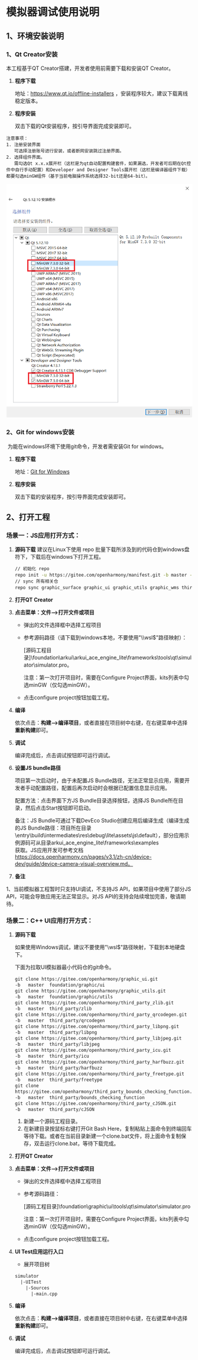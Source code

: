 # 模拟器调试使用说明

## 1、环境安装说明

### 1、Qt Creator安装
   本工程基于QT Creator搭建，开发者使用前需要下载和安装QT Creator。

1. **程序下载**

   地址：https://www.qt.io/offline-installers ，安装程序较大，建议下载离线稳定版本。

2. **程序安装**

   双击下载的Qt安装程序，按引导界面完成安装即可。

  ```
  注意事项：
  1. 注册安装界面
     可选择注册账号进行安装，或者断网安装跳过注册界面。
  2. 选择组件界面。
     需勾选Qt x.x.x展开栏（这栏是为qt自动配置构建套件，如果漏选，开发者可后期在Qt控件中自行手动配置）和Developer and Designer Tools展开栏（这栏是编译器组件下载）都要勾选minGW组件（基于当前电脑操作系统选择32-bit还是64-bit）。
  ```

![安装组件选择](../../../../figures/MinGW-select.png)

### 2、Git for windows安装

​		为能在windows环境下使用git命令，开发者需安装Git for windows。

1. **程序下载**

   地址：[Git for Windows](https://gitforwindows.org/)

2. **程序安装**

   双击下载的安装程序，按引导界面完成安装即可。

## 2、打开工程

### 场景一：JS应用打开方式：
1. **源码下载**
   建议在Linux下使用 repo 批量下载所涉及到的代码仓到windows盘符下，下载后在windows下打开工程。

   ```bash
   // 初始化 repo
   repo init -u https://gitee.com/openharmony/manifest.git -b master --no-repo-verify
   // sync 所有相关仓
   repo sync graphic_surface graphic_ui graphic_utils graphic_wms third_party_bounds_checking_function third_party_cJSON third_party_zlib third_party_freetype third_party_harfbuzz third_party_icu third_party_libjpeg-turbo third_party_libpng third_party_qrcodegen third_party_zlib commonlibrary_utils_lite ability_ability_lite third_party_jerryscript third_party_giflib arkui_ace_engine_lite global_resource_management_lite
   ```

2. **打开QT Creator**

3. **点击菜单：文件—>打开文件或项目**

   - 弹出的文件选择框中选择工程项目

   - 参考源码路径（请下载到windows本地，不要使用"\\\wsl$"路径映射）：

     [源码工程目录]\foundation\arkui\arkui_ace_engine_lite\frameworks\tools\qt\simulator\simulator.pro。

     注意：第一次打开项目时，需要在Configure Project界面，kits列表中勾选minGW（仅勾选minGW）。

   - 点击configure project按钮加载工程。

4. **编译**

    依次点击：**构建—>编译项目**，或者直接在项目树中右键，在右键菜单中选择**重新构建**即可。

5. **调试**

    编译完成后，点击调试按钮即可运行调试。

6. **设置JS bundle路径**

    项目第一次启动时，由于未配置JS Bundle路径，无法正常显示应用，需要开发者手动配置路径，配置后再次启动时会根据已配置信息显示应用。

    配置方法：点击界面下方JS Bundle目录选择按钮，选择JS Bundle所在目录，然后点击Start按钮即可启动。

    备注：JS Bundle可通过下载DevEco Studio创建应用后编译生成（编译生成的JS Bundle路径：项目所在目录\entry\build\intermediates\res\debug\lite\assets\js\default），部分应用示例源码可从目录arkui_ace_engine_lite\frameworks\examples      
    获取。JS应用开发可参考文档  https://docs.openharmony.cn/pages/v3.1/zh-cn/device-dev/guide/device-camera-visual-overview.md。

6. **备注**

  1、当前模拟器工程暂时只支持UI调试，不支持JS API，如果项目中使用了部分JS API，可能会导致应用无法正常显示。对JS API的支持会陆续增加完善，敬请期待。

### 场景二：C++ UI应用打开方式：

1. **源码下载**

   如果使用Windows调试，建议不要使用"\\wsl$"路径映射，下载到本地硬盘下。

   下面为拉取UI模拟器最小代码仓的git命令。

   ```
   git clone https://gitee.com/openharmony/graphic_ui.git                           -b   master  foundation/graphic/ui
   git clone https://gitee.com/openharmony/graphic_utils.git                        -b   master  foundation/graphic/utils
   git clone https://gitee.com/openharmony/third_party_zlib.git                     -b   master  third_party/zlib
   git clone https://gitee.com/openharmony/third_party_qrcodegen.git                -b   master  third_party/qrcodegen
   git clone https://gitee.com/openharmony/third_party_libpng.git                   -b   master  third_party/libpng
   git clone https://gitee.com/openharmony/third_party_libjpeg.git                  -b   master  third_party/libjpeg
   git clone https://gitee.com/openharmony/third_party_icu.git                      -b   master  third_party/icu
   git clone https://gitee.com/openharmony/third_party_harfbuzz.git                 -b   master  third_party/harfbuzz
   git clone https://gitee.com/openharmony/third_party_freetype.git                 -b   master  third_party/freetype
   git clone https://gitee.com/openharmony/third_party_bounds_checking_function.git -b   master  third_party/bounds_checking_function
   git clone https://gitee.com/openharmony/third_party_cJSON.git                    -b   master  third_party/cJSON
   ```

   1. 新建一个源码工程目录。
   2. 在新建目录按鼠标右键打开Git Bash Here，复制粘贴上面命令到终端回车等待下载。或者在当前目录新建一个clone.bat文件，将上面命令复制保存，双击运行clone.bat，等待下载完成。

2. **打开QT Creator**

3. **点击菜单：文件—>打开文件或项目**

   - 弹出的文件选择框中选择工程项目

   - 参考源码路径：

     [源码工程目录]\foundation\graphic\ui\tools\qt\simulator\simulator.pro
     
     注意：第一次打开项目时，需要在Configure Project界面，kits列表中勾选minGW（仅勾选minGW）。
     
   - 点击configure project按钮加载工程。

4. **UI Test应用运行入口**

   - 展开项目树

   ```
   simulator
     |-UITest
       |-Sources
         |-main.cpp
   ```

5. **编译**

    依次点击：**构建—>编译项目**，或者直接在项目树中右键，在右键菜单中选择**重新构建**即可。

6. **调试**

    编译完成后，点击调试按钮即可运行调试。
